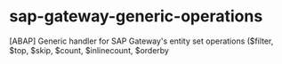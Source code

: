 # sap-gateway-generic-operations
[ABAP] Generic handler for SAP Gateway's entity set operations ($filter, $top, $skip, $count, $inlinecount, $orderby
